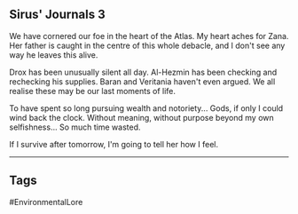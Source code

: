 ## Sirus' Journals 3
We have cornered our foe in the heart of the Atlas. My heart aches for Zana. Her father is caught in the centre of this whole debacle, and I don't see any way he leaves this alive.

Drox has been unusually silent all day. Al-Hezmin has been checking and rechecking his supplies. Baran and Veritania haven't even argued. We all realise these may be our last moments of life.

To have spent so long pursuing wealth and notoriety... Gods, if only I could wind back the clock. Without meaning, without purpose beyond my own selfishness... So much time wasted.

If I survive after tomorrow, I'm going to tell her how I feel.

---
## Tags
#EnvironmentalLore 
